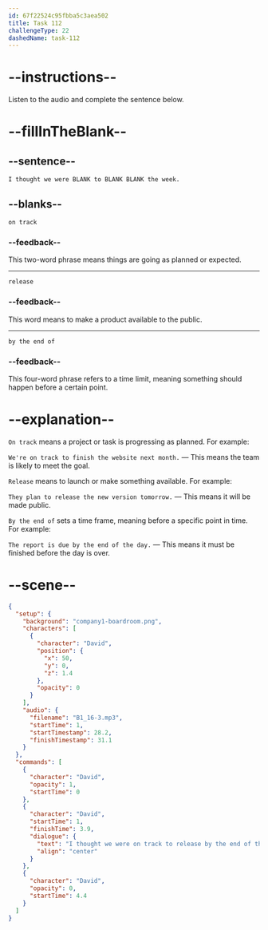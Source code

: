 ```yaml
---
id: 67f22524c95fbba5c3aea502
title: Task 112
challengeType: 22
dashedName: task-112
---
```


<!-- (Audio) David: I thought we were on track to release by the end of the week. -->

# --instructions--

Listen to the audio and complete the sentence below.

# --fillInTheBlank--

## --sentence--

`I thought we were BLANK to BLANK BLANK the week.`

## --blanks--

`on track`

### --feedback--

This two-word phrase means things are going as planned or expected.

---

`release`

### --feedback--

This word means to make a product available to the public.

---

`by the end of`

### --feedback--

This four-word phrase refers to a time limit, meaning something should happen before a certain point.

# --explanation--

`On track` means a project or task is progressing as planned. For example:

`We're on track to finish the website next month.` — This means the team is likely to meet the goal.

`Release` means to launch or make something available. For example:

`They plan to release the new version tomorrow.` — This means it will be made public.

`By the end of` sets a time frame, meaning before a specific point in time. For example:

`The report is due by the end of the day.` — This means it must be finished before the day is over.

# --scene--

```json
{
  "setup": {
    "background": "company1-boardroom.png",
    "characters": [
      {
        "character": "David",
        "position": {
          "x": 50,
          "y": 0,
          "z": 1.4
        },
        "opacity": 0
      }
    ],
    "audio": {
      "filename": "B1_16-3.mp3",
      "startTime": 1,
      "startTimestamp": 28.2,
      "finishTimestamp": 31.1
    }
  },
  "commands": [
    {
      "character": "David",
      "opacity": 1,
      "startTime": 0
    },
    {
      "character": "David",
      "startTime": 1,
      "finishTime": 3.9,
      "dialogue": {
        "text": "I thought we were on track to release by the end of the week.",
        "align": "center"
      }
    },
    {
      "character": "David",
      "opacity": 0,
      "startTime": 4.4
    }
  ]
}
```
